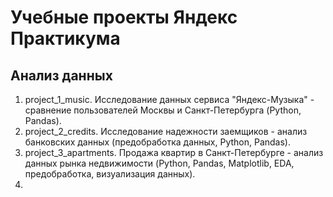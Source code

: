 # Учебные проекты Яндекс Практикума
## Анализ данных

1. project_1_music. Исследование данных сервиса "Яндекс-Музыка" - сравнение пользователей Москвы и Санкт-Петербурга (Python, Pandas).
2. project_2_credits. Исследование надежности заемщиков - анализ банковских данных (предобработка данных, Python, Pandas).
3. project_3_apartments. Продажа квартир в Санкт-Петербурге - анализ данных рынка недвижимости (Python, Pandas, Matplotlib, EDA, предобработка, визуализация данных).
4. 

